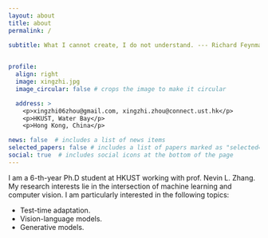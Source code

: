 ```yaml
---
layout: about
title: about
permalink: /

subtitle: What I cannot create, I do not understand. --- Richard Feynman
 

profile:
  align: right
  image: xingzhi.jpg
  image_circular: false # crops the image to make it circular

  address: >
    <p>xingzhi06zhou@gmail.com, xingzhi.zhou@connect.ust.hk</p>
    <p>HKUST, Water Bay</p>
    <p>Hong Kong, China</p>

news: false  # includes a list of news items
selected_papers: false # includes a list of papers marked as "selected={true}"
social: true  # includes social icons at the bottom of the page
---
```

I am a 6-th-year Ph.D student at HKUST working with prof. Nevin L. Zhang. My research interests lie in the intersection of machine learning and computer vision. I am particularly interested in the following topics:
- Test-time adaptation.
- Vision-language models.
- Generative models.

[//]: # (Write your biography here. Tell the world about yourself. Link to your favorite [subreddit]&#40;http://reddit.com&#41;. You can put a picture in, too. The code is already in, just name your picture `prof_pic.jpg` and put it in the `img/` folder.)


[//]: # ()
[//]: # (Put your address / P.O. box / other info right below your picture. You can also disable any these elements by editing `profile` property of the YAML header of your `_pages/about.md`. Edit `_bibliography/papers.bib` and Jekyll will render your [publications page]&#40;/al-folio/publications/&#41; automatically.)

[//]: # ()
[//]: # (Link to your social media connections, too. This theme is set up to use [Font Awesome icons]&#40;http://fortawesome.github.io/Font-Awesome/&#41; and [Academicons]&#40;https://jpswalsh.github.io/academicons/&#41;, like the ones below. Add your Facebook, Twitter, LinkedIn, Google Scholar, or just disable all of them.)

